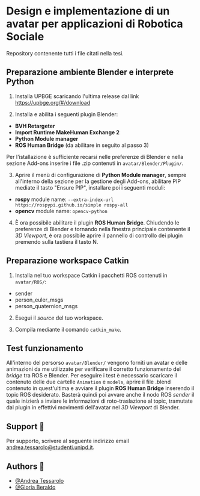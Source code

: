 # Design e implementazione di un avatar per applicazioni di Robotica Sociale

Repository contenente tutti i file citati nella tesi.


## Preparazione ambiente Blender e interprete Python

1. Installa UPBGE scaricando l'ultima release dal link https://upbge.org/#/download

2. Installa e abilita i seguenti plugin Blender:
* **BVH Retargeter**
* **Import Runtime MakeHuman Exchange 2**
* **Python Module manager**
* **ROS Human Bridge** (da abilitare in seguito al passo 3)

Per l'istallazione è sufficiente recarsi nelle preferenze di Blender e nella sezione Add-ons inserire i file .zip contenuti in `avatar/Blender/Plugin/`.

3. Aprire il menù di configurazione di **Python Module manager**, sempre all'interno della sezione per la gestione degli Add-ons, abilitare PIP mediate il tasto "Ensure PIP", installare poi i seguenti moduli:
* **rospy** module name: `--extra-index-url https://rospypi.github.io/simple rospy-all`
* **opencv** module name: `opencv-python`

4. È ora possibile abilitare il plugin **ROS Human Bridge**. Chiudendo le preferenze di Blender e tornando nella finestra principale contenente il *3D Viewport*, è ora possibile aprire il pannello di controllo dei plugin premendo sulla tastiera il tasto N.

## Preparazione workspace Catkin

1. Installa nel tuo workspace Catkin i pacchetti ROS contenuti in `avatar/ROS/`:
* sender
*  person_euler_msgs
* person_quaternion_msgs

2. Esegui il *source* del tuo workspace.

3. Compila mediante il comando `catkin_make`.

## Test funzionamento
All'interno del persorso `avatar/Blender/` vengono forniti un avatar e delle animazioni da me utilizzate per verificare il corretto funzionamento del *bridge* tra ROS e Blender. Per eseguire i test è necessario scaricare il contenuto delle due cartelle `Animation` e `models`, aprire il file .blend contenuto in quest'ultima e avviare il plugin **ROS Human Bridge** inserendo il topic ROS desiderato.
Basterà quindi poi avvare anche il nodo ROS *sender* il quale inizierà a inviare le informazioni di roto-traslazione al topic, tramutate dal plugin in effettivi movimenti dell'avatar nel *3D Viewport* di Blender. 
    
## Support 💬

Per supporto, scrivere al seguente indirizzo email andrea.tessarolo@studenti.unipd.it.


## Authors 👋

- [@Andrea Tessarolo](https://github.com/AndreaTss)
- [@Gloria Beraldo](https://github.com/GloriaB)
